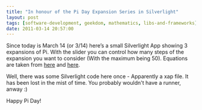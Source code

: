 ```yaml
---
title: "In honour of the Pi Day Expansion Series in Silverlight"
layout: post
tags: [software-development, geekdom, mathematics, libs-and-frameworks]
date: 2011-03-14 20:57:00
---
```


Since today is March 14 (or 3/14) here’s a small Silverlight App showing 3 expansions of Pi. With the slider you can control how many steps of the expansion you want to consider (With the maximum being 50). Equations are taken from [here](http://www.math.hmc.edu/funfacts/ffiles/30001.1-3.shtml) and [here](http://en.wikipedia.org/wiki/Numerical_approximations_of_%CF%80). 

<Info>Well, there was some Silverlight code here once - Apparently a xap file. 
It has been lost in the mist of time. You probably wouldn't have a runner, anway :)</Info>

Happy Pi Day!